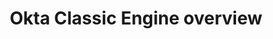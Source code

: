 ---
title: Okta Classic Engine overview
excerpt: Use this guide to learn about Express Configuration
sections:
 - main
---